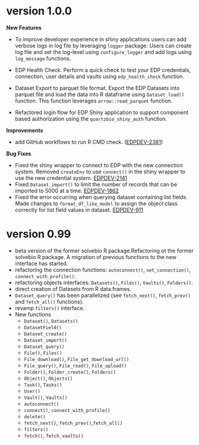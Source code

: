 # version 1.0.0

**New Features**

-   To improve developer experience in shiny applications users can add verbose logs in log file by leveraging `logger` package. Users can create log file and set the log-level using `configure_logger` and add logs using `log_message` functions.

-   EDP Health Check. Perform a quick check to test your EDP credentials, connection, user details and vaults using `edp_health_check` function.

-   Dataset Export to parquet file format. Export the EDP Datasets into parquet file and load the data into R dataframe using `Dataset_load()` function. This function leverages `arrow::read_parquet` function.

-   Refactored login flow for EDP Shiny application to support component based authorization using the `quartzbio_shiny_auth` function.

**Improvements**

-   add GitHub workflows to run R CMD check. ([EDPDEV-2381](https://precisionformedicine.atlassian.net/browse/EDPDEV-2381))

**Bug Fixes**

-   Fixed the shiny wrapper to connect to EDP with the new connection system. Removed `createEnv` to use `connect()` in the shiny wrapper to use the new credential system. [EDPDEV-2141](https://precisionformedicine.atlassian.net/browse/EDPDEV-2141)
-   Fixed `Dataset_import()` to limit the number of records that can be imported to 5000 at a time. [EDPDEV-1862](https://precisionformedicine.atlassian.net/browse/EDPDEV-1862)
-   Fixed the error occurring when querying dataset containing list fields. Made changes to `format_df_like_model` to assign the object class correctly for list field values in dataset. [EDPDEV-911](https://precisionformedicine.atlassian.net/browse/EDPDEV-911)

# version 0.99

-   beta version of the former solvebio R package.Refactoring ot the former solvebio R package. A migration of previous functions to the new interface has started.
-   refactoring the connection functions: `autoconnect()`, `set_connection()`, `connect_with_profile()`.
-   refactoring objects interfaces: `Datasets()`, `Files()`, `Vaults()`, `Folders()`.
-   direct creation of Datasets from R data.frames.
-   `Dataset_query()` has been parallelized (see `fetch_next()`, `fetch_prev()` and `fetch_all()` functions).
-   revamp `filters()` interface.
-   New functions
    -   `Dataset()`, `Datasets()`
    -   `DatasetField()`
    -   `Dataset_create()`
    -   `Dataset_import()`
    -   `Dataset_query()`
    -   `File()`, `Files()`
    -   `File_download()`, `File_get_download_url()`
    -   `File_query()`, `File_read()`, `File_upload()`
    -   `Folder()`, `Folder_create()`, `Folders()`
    -   `Object()`, `Objects()`
    -   `Task()`, `Tasks()`
    -   `User()`
    -   `Vault()`, `Vaults()`
    -   `autoconnect()`
    -   `connect()`, `connect_with_profile()`
    -   `delete()`
    -   `fetch_next()`, `fetch_prev()`,`fetch_all()`
    -   `filters()`
    -   `fetch()`, `fetch_vaults()`
